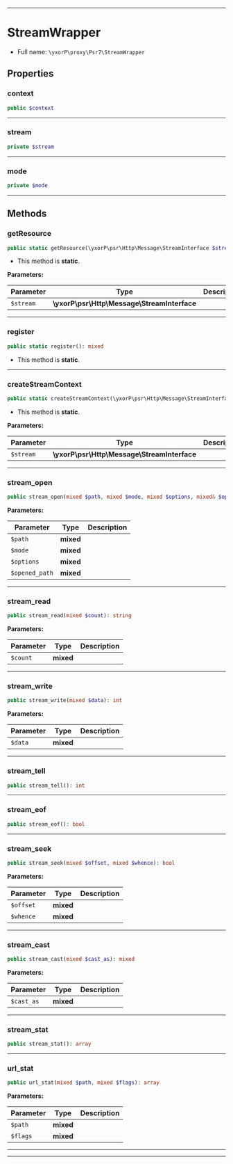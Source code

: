 ***

# StreamWrapper





* Full name: `\yxorP\proxy\Psr7\StreamWrapper`



## Properties


### context



```php
public $context
```






***

### stream



```php
private $stream
```






***

### mode



```php
private $mode
```






***

## Methods


### getResource



```php
public static getResource(\yxorP\psr\Http\Message\StreamInterface $stream): bool
```



* This method is **static**.




**Parameters:**

| Parameter | Type | Description |
|-----------|------|-------------|
| `$stream` | **\yxorP\psr\Http\Message\StreamInterface** |  |




***

### register



```php
public static register(): mixed
```



* This method is **static**.







***

### createStreamContext



```php
public static createStreamContext(\yxorP\psr\Http\Message\StreamInterface $stream): mixed
```



* This method is **static**.




**Parameters:**

| Parameter | Type | Description |
|-----------|------|-------------|
| `$stream` | **\yxorP\psr\Http\Message\StreamInterface** |  |




***

### stream_open



```php
public stream_open(mixed $path, mixed $mode, mixed $options, mixed& $opened_path): bool
```








**Parameters:**

| Parameter | Type | Description |
|-----------|------|-------------|
| `$path` | **mixed** |  |
| `$mode` | **mixed** |  |
| `$options` | **mixed** |  |
| `$opened_path` | **mixed** |  |




***

### stream_read



```php
public stream_read(mixed $count): string
```








**Parameters:**

| Parameter | Type | Description |
|-----------|------|-------------|
| `$count` | **mixed** |  |




***

### stream_write



```php
public stream_write(mixed $data): int
```








**Parameters:**

| Parameter | Type | Description |
|-----------|------|-------------|
| `$data` | **mixed** |  |




***

### stream_tell



```php
public stream_tell(): int
```











***

### stream_eof



```php
public stream_eof(): bool
```











***

### stream_seek



```php
public stream_seek(mixed $offset, mixed $whence): bool
```








**Parameters:**

| Parameter | Type | Description |
|-----------|------|-------------|
| `$offset` | **mixed** |  |
| `$whence` | **mixed** |  |




***

### stream_cast



```php
public stream_cast(mixed $cast_as): mixed
```








**Parameters:**

| Parameter | Type | Description |
|-----------|------|-------------|
| `$cast_as` | **mixed** |  |




***

### stream_stat



```php
public stream_stat(): array
```











***

### url_stat



```php
public url_stat(mixed $path, mixed $flags): array
```








**Parameters:**

| Parameter | Type | Description |
|-----------|------|-------------|
| `$path` | **mixed** |  |
| `$flags` | **mixed** |  |




***


***

